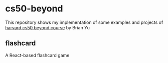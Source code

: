 # cs50-beyond
This repository shows my implementation of some examples and projects of [harvard cs50 beyond course](https://cs50.harvard.edu/beyond/2019/) by Brian Yu
## flashcard
A React-based flashcard game
